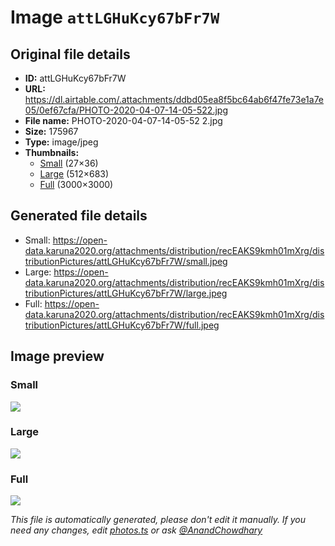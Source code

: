 # Image `attLGHuKcy67bFr7W`

## Original file details

- **ID:** attLGHuKcy67bFr7W
- **URL:** https://dl.airtable.com/.attachments/ddbd05ea8f5bc64ab6f47fe73e1a7e05/0ef67cfa/PHOTO-2020-04-07-14-05-522.jpg
- **File name:** PHOTO-2020-04-07-14-05-52 2.jpg
- **Size:** 175967
- **Type:** image/jpeg
- **Thumbnails:**
  - [Small](https://dl.airtable.com/.attachmentThumbnails/1f71513b63a93d6c24a5892af8068203/a3a8e87c) (27×36)
  - [Large](https://dl.airtable.com/.attachmentThumbnails/951dacfa1563423bb9b667c7cf8ab1eb/050c877f) (512×683)
  - [Full](https://dl.airtable.com/.attachmentThumbnails/b99f3eef0cf104fe2ad67f90de4b9ed6/eacf618d) (3000×3000)

## Generated file details

- Small: https://open-data.karuna2020.org/attachments/distribution/recEAKS9kmh01mXrg/distributionPictures/attLGHuKcy67bFr7W/small.jpeg
- Large: https://open-data.karuna2020.org/attachments/distribution/recEAKS9kmh01mXrg/distributionPictures/attLGHuKcy67bFr7W/large.jpeg
- Full: https://open-data.karuna2020.org/attachments/distribution/recEAKS9kmh01mXrg/distributionPictures/attLGHuKcy67bFr7W/full.jpeg

## Image preview

### Small

![](https://open-data.karuna2020.org/attachments/distribution/recEAKS9kmh01mXrg/distributionPictures/attLGHuKcy67bFr7W/small.jpeg)

### Large

![](https://open-data.karuna2020.org/attachments/distribution/recEAKS9kmh01mXrg/distributionPictures/attLGHuKcy67bFr7W/large.jpeg)

### Full

![](https://open-data.karuna2020.org/attachments/distribution/recEAKS9kmh01mXrg/distributionPictures/attLGHuKcy67bFr7W/full.jpeg)

_This file is automatically generated, please don't edit it manually. If you need any changes, edit [photos.ts](/photos.ts) or ask [@AnandChowdhary](https://github.com/AnandChowdhary)_
